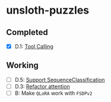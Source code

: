 # unsloth-puzzles

## Completed
- [x] D.1: [Tool Calling](https://colab.research.google.com/drive/17vz9O_0t74QuGt8b2tw4PSDSTOueG5CS?usp=sharing)

## Working
- [ ] D.5: [Support SequenceClassification]()
- [ ] D.3: [Refactor attention]()
- [ ] B: Make `QLoRA` work with `FSDPv2`

